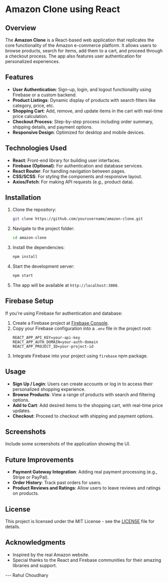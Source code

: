 # Amazon Clone using React

## Overview

The **Amazon Clone** is a React-based web application that replicates the core functionality of the Amazon e-commerce platform. It allows users to browse products, search for items, add them to a cart, and proceed through a checkout process. The app also features user authentication for personalized experiences.

## Features

- **User Authentication**: Sign-up, login, and logout functionality using Firebase or a custom backend.
- **Product Listings**: Dynamic display of products with search filters like category, price, etc.
- **Shopping Cart**: Add, remove, and update items in the cart with real-time price calculation.
- **Checkout Process**: Step-by-step process including order summary, shipping details, and payment options.
- **Responsive Design**: Optimized for desktop and mobile devices.

## Technologies Used

- **React**: Front-end library for building user interfaces.
- **Firebase (Optional)**: For authentication and database services.
- **React Router**: For handling navigation between pages.
- **CSS/SCSS**: For styling the components and responsive layout.
- **Axios/Fetch**: For making API requests (e.g., product data).

## Installation

1. Clone the repository:
   ```bash
   git clone https://github.com/yourusername/amazon-clone.git
   ```
2. Navigate to the project folder:
   ```bash
   cd amazon-clone
   ```
3. Install the dependencies:
   ```bash
   npm install
   ```
4. Start the development server:
   ```bash
   npm start
   ```
5. The app will be available at `http://localhost:3000`.

## Firebase Setup 

If you're using Firebase for authentication and database:

1. Create a Firebase project at [Firebase Console](https://console.firebase.google.com/).
2. Copy your Firebase configuration into a `.env` file in the project root:
   ```
   REACT_APP_API_KEY=your-api-key
   REACT_APP_AUTH_DOMAIN=your-auth-domain
   REACT_APP_PROJECT_ID=your-project-id
   ```
3. Integrate Firebase into your project using `firebase` npm package.

## Usage

- **Sign Up / Login**: Users can create accounts or log in to access their personalized shopping experience.
- **Browse Products**: View a range of products with search and filtering options.
- **Add to Cart**: Add desired items to the shopping cart, with real-time price updates.
- **Checkout**: Proceed to checkout with shipping and payment options.

## Screenshots

Include some screenshots of the application showing the UI.

## Future Improvements

- **Payment Gateway Integration**: Adding real payment processing (e.g., Stripe or PayPal).
- **Order History**: Track past orders for users.
- **Product Reviews and Ratings**: Allow users to leave reviews and ratings on products.

## License

This project is licensed under the MIT License - see the [LICENSE](LICENSE) file for details.

## Acknowledgments

- Inspired by the real Amazon website.
- Special thanks to the React and Firebase communities for their amazing libraries and support.

---   Rahul Choudhary

